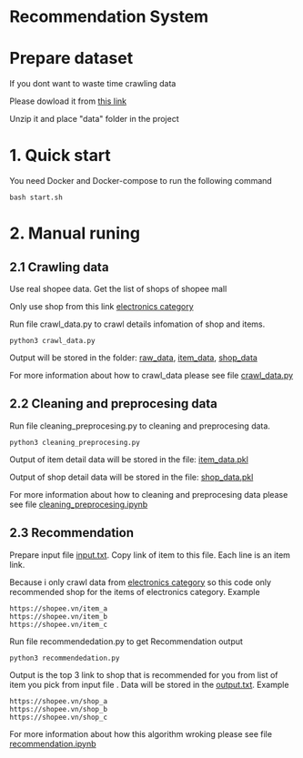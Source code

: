 <h1> Recommendation System</h1>

# Prepare dataset

If you dont want to waste time crawling data

Please dowload it from [this link](https://drive.google.com/file/d/1HJJ06peMHtdzIGaEvc8bU61XE3ZjpBUL/view?usp=sharing)

Unzip it and place "data" folder in the project

# 1. Quick start

You need Docker and Docker-compose to run the following command

    bash start.sh

# 2. Manual runing

## 2.1 Crawling data

Use real shopee data. Get the list of shops of shopee mall

Only use shop from this link [electronics category](https://shopee.vn/mall/brands/11036132)

Run file crawl_data.py to crawl details infomation of shop and items.

    python3 crawl_data.py

Output will be stored in the folder: [raw_data](./raw_data), [item_data](./item_data), [shop_data](./shop_data)

For more information about how to crawl_data please see file [crawl_data.py](crawl_data.py)

## 2.2 Cleaning and preprocesing data

Run file cleaning_preprocesing.py to cleaning and preprocesing data.

    python3 cleaning_preprocesing.py

Output of item detail data will be stored in the file: [item_data.pkl](item_data.pkl)

Output of shop detail data will be stored in the file: [shop_data.pkl](shop_data.pkl)

For more information about how to cleaning and preprocesing data please see file [cleaning_preprocesing.ipynb](cleaning_preprocesing.ipynb)

## 2.3 Recommendation

Prepare input file [input.txt](input.txt). Copy link of item to this file.
Each line is an item link.

Because i only crawl data from [electronics category](https://shopee.vn/mall/brands/11036132) so this code only recommended shop for the items of electronics category. Example

    https://shopee.vn/item_a
    https://shopee.vn/item_b
    https://shopee.vn/item_c

Run file recommendedation.py to get Recommendation output

    python3 recommendedation.py

Output is the top 3 link to shop that is recommended for you from list of item you pick from input file . Data will be stored in the [output.txt](output.txt). Example

    https://shopee.vn/shop_a
    https://shopee.vn/shop_b
    https://shopee.vn/shop_c

For more information about how this algorithm wroking please see file [recommendation.ipynb](recommendation.ipynb)
